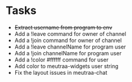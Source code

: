 # Tasks

* ~~Extract username from program to env~~
* Add a !leave command for owner of channel
* Add a !join command for owner of channel
* Add a !leave channelName for program user
* Add a !join channelName for program user
* Add a !color #ffffff command for user
* Add color to meutraa-widgets user string
* Fix the layout issues in meutraa-chat
